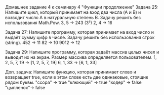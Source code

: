 Домашнее задание 4 к семинару 4 "Функции продолжение"
Задача 25: Напишите цикл, который принимает на вход
два числа (A и B) и возводит число A в натуральную
степень B. Задачу решить без использования Math.Pow.
3, 5 -> 243 (3⁵)
2, 4 -> 16



Задача 27: Напишите программу, которая принимает на
вход число и выдаёт сумму цифр в числе. Задачу решить без использования строк (string).
452 -> 11
82 -> 10
9012 -> 12



Задача 29: Напишите программу, которая задаёт массив целых чисел и выводит их на экран.
Размер массива определяется пользователем.
1, 2, 5, 7, 19 -> [1, 2, 5, 7, 19]
6, 1, 33 -> [6, 1, 33]


Доп. задача:
Напишите функцию, которая принимает слово и возвращает true, если в этом слове есть две одинаковые, стоящие рядом буквы.
"ссора" -> true
"клюющий" -> true
"кодер" -> false
"цыпленок"-> false
